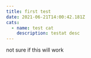 ```yaml
---
title: first test
date: 2021-06-21T14:00:42.181Z
cats:
  - name: test cat
    description: testat desc
---
```

not sure if this will work